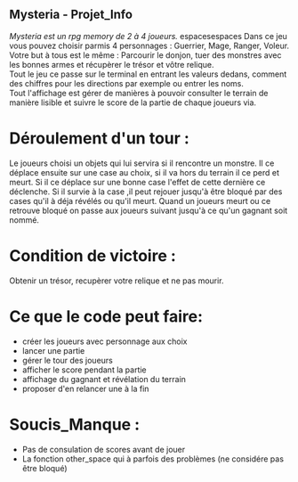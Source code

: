 ## Mysteria - Projet_Info
*Mysteria est un rpg memory de 2 à 4 joueurs.* espacesespaces
Dans ce jeu vous pouvez choisir parmis 4 personnages : Guerrier, Mage, Ranger, Voleur.  
Votre but à tous est le même : Parcourir le donjon, tuer des monstres avec les bonnes armes et récupèrer le trésor et vôtre relique.  
Tout le jeu ce passe sur le terminal en entrant les valeurs dedans, comment des chiffres pour les directions par exemple ou entrer les noms.  
Tout l'affichage est gérer de manières à pouvoir consulter le terrain de manière lisible et suivre le score de la partie de chaque joueurs via.  
# Déroulement d'un tour :
  Le joueurs choisi un objets qui lui servira si il rencontre un monstre.
  Il ce déplace ensuite sur une case au choix, si il va hors du terrain il ce perd et meurt.
  Si il ce déplace sur une bonne case l'effet de cette dernière ce déclenche.
  Si il survie à la case ,il peut rejouer jusqu'à être bloqué par des cases qu'il à déja révélés ou qu'il meurt.
  Quand un joueurs meurt ou ce retrouve bloqué on passe aux joueurs suivant jusqu'à ce qu'un gagnant soit nommé.
# Condition de victoire :
  Obtenir un trésor, recupèrer votre relique et ne pas mourir. 
# Ce que le code peut faire:
  * créer les joueurs avec personnage aux choix
  * lancer une partie
  * gérer le tour des joueurs
  * afficher le score pendant la partie
  * affichage du gagnant et révélation du terrain
  * proposer d'en relancer une à la fin
# Soucis_Manque :  
  * Pas de consulation de scores avant de jouer
  * La fonction other_space qui à parfois des problèmes (ne considére pas être bloqué)

  
